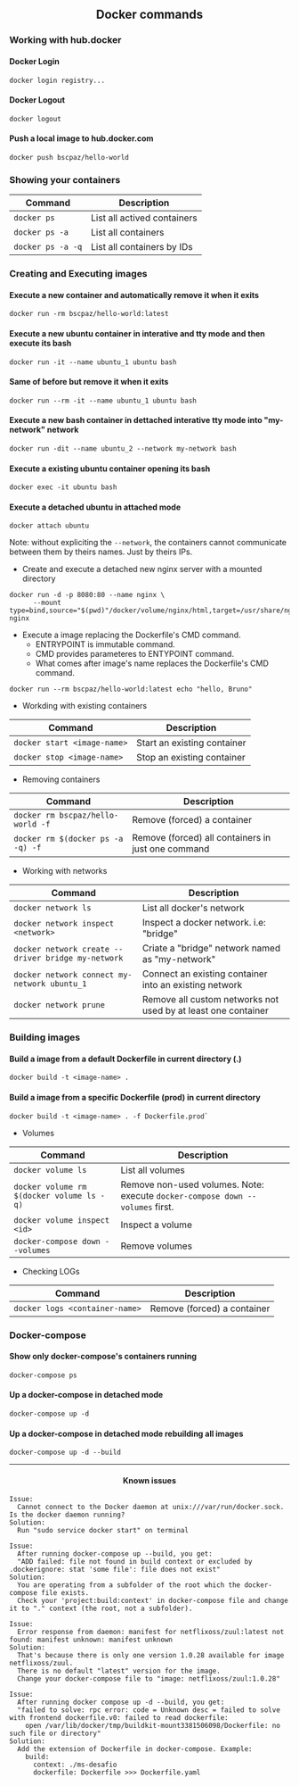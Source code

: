 <h2 align="center">Docker commands</h2>

### Working with hub.docker
#### Docker Login
```shell
docker login registry...
```
#### Docker Logout
```shell
docker logout
```
#### Push a local image to hub.docker.com
```shell
docker push bscpaz/hello-world
```

### Showing your containers
 
| Command | Description |
| --- | --- |
| `docker ps` | List all actived containers |
| `docker ps -a` | List all containers |
| `docker ps -a -q` | List all containers by IDs |


### Creating and Executing images
#### Execute a new container and automatically remove it when it exits
```shell
docker run -rm bscpaz/hello-world:latest
```

#### Execute a new ubuntu container in interative and tty mode and then execute its bash
```shell
docker run -it --name ubuntu_1 ubuntu bash
```

#### Same of before but remove it when it exits
```shell
docker run --rm -it --name ubuntu_1 ubuntu bash
```

####  Execute a new bash container in dettached interative tty mode into "my-network" network
```shell
docker run -dit --name ubuntu_2 --network my-network bash
```

#### Execute a existing ubuntu container opening its bash
```shell
docker exec -it ubuntu bash
```

#### Execute a detached ubuntu in attached mode
```shell
docker attach ubuntu
```

Note: without expliciting the `--network`, the containers cannot communicate between them by theirs names. Just by theirs IPs.


* Create and execute a detached new nginx server with a mounted directory
```
docker run -d -p 8080:80 --name nginx \
      --mount type=bind,source="$(pwd)"/docker/volume/nginx/html,target=/usr/share/nginx/html nginx
```

* Execute a image replacing the Dockerfile's CMD command.
  * ENTRYPOINT is immutable command. 
  * CMD provides parameteres to ENTYPOINT command.
  * What comes after image's name replaces the Dockerfile's CMD command.
```
docker run --rm bscpaz/hello-world:latest echo "hello, Bruno"
```

* Workding with existing containers
 
| Command | Description |
| --- | --- |
| `docker start <image-name>` | Start an existing container |
| `docker stop <image-name>` | Stop an existing container |

* Removing containers

| Command | Description |
| --- | --- |
| `docker rm bscpaz/hello-world -f` | Remove (forced) a container |
| `docker rm $(docker ps -a -q) -f` | Remove (forced) all containers in just one command |


* Working with networks

| Command | Description |
| --- | --- |
| `docker network ls` | List all docker's network |
| `docker network inspect <network>` | Inspect a docker network. i.e: "bridge" |
| `docker network create --driver bridge my-network` | Criate a "bridge" network named as "my-network" |
| `docker network connect my-network ubuntu_1` | Connect an existing container into an existing network |
| `docker network prune` |Remove all custom networks not used by at least one container |

### Building images
####  Build a image from a default Dockerfile in current directory (.)
```shell
docker build -t <image-name> .
```
#### Build a image from a specific Dockerfile (prod) in current directory
```shell
docker build -t <image-name> . -f Dockerfile.prod`
```

* Volumes

| Command | Description |
| --- | --- |
| `docker volume ls` | List all volumes |
| `docker volume rm $(docker volume ls -q)` | Remove non-used volumes. Note: execute `docker-compose down --volumes` first. |
| `docker volume inspect <id>` | Inspect a volume |
| `docker-compose down --volumes` | Remove volumes |




* Checking LOGs

| Command | Description |
| --- | --- |
| `docker logs <container-name>` | Remove (forced) a container |

### Docker-compose
#### Show only docker-compose's containers running
```shell
docker-compose ps
```
#### Up a docker-compose in detached mode
```script
docker-compose up -d
```
#### Up a docker-compose in detached mode rebuilding all images
```shell
docker-compose up -d --build
```
<hr>
<h4 align="center">Known issues</h4>

```
Issue: 
  Cannot connect to the Docker daemon at unix:///var/run/docker.sock. Is the docker daemon running?
Solution: 
  Run "sudo service docker start" on terminal
```

```
Issue: 
  After running docker-compose up --build, you get:
  "ADD failed: file not found in build context or excluded by .dockerignore: stat 'some file': file does not exist"
Solution: 
  You are operating from a subfolder of the root which the docker-compose file exists.
  Check your 'project:build:context' in docker-compose file and change it to "." context (the root, not a subfolder).
```

```
Issue: 
  Error response from daemon: manifest for netflixoss/zuul:latest not found: manifest unknown: manifest unknown
Solution: 
  That's because there is only one version 1.0.28 available for image netflixoss/zuul. 
  There is no default "latest" version for the image.
  Change your docker-compose file to "image: netflixoss/zuul:1.0.28"
```

```
Issue: 
  After running docker compose up -d --build, you get:
  "failed to solve: rpc error: code = Unknown desc = failed to solve with frontend dockerfile.v0: failed to read dockerfile: 
    open /var/lib/docker/tmp/buildkit-mount3381506098/Dockerfile: no such file or directory"
Solution:
  Add the extension of Dockerfile in docker-compose. Example:
    build:
      context: ./ms-desafio
      dockerfile: Dockerfile >>> Dockerfile.yaml
```


